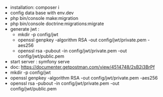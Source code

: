 - installation: composer i
- config data base with env.dev
- php bin/console make:migration
- php bin/console doctrine:migrations:migrate
- generate jwt :
   - mkdir -p config/jwt
   - openssl genpkey -algorithm RSA -out config/jwt/private.pem -aes256
   - openssl rsa -pubout -in config/jwt/private.pem -out config/jwt/public.pem
- start server :  symfony serve
- doc: https://documenter.getpostman.com/view/4514748/2sB2j3BrPf
- mkdir -p config/jwt
-  openssl genpkey -algorithm RSA -out config/jwt/private.pem -aes256
-  openssl rsa -pubout -in config/jwt/private.pem -out config/jwt/public.pem


